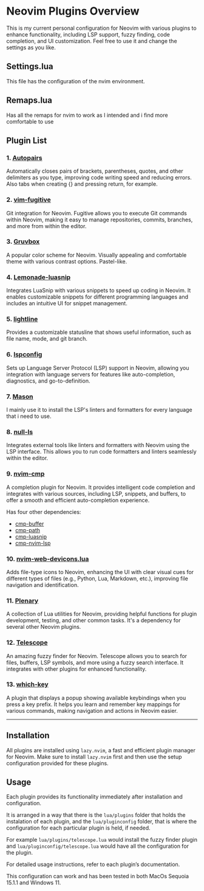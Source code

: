 # Neovim Plugins Overview

This is my current personal configuration for Neovim with various plugins to enhance functionality, including LSP support, fuzzy finding, code completion, and UI customization. Feel free to use it and change the settings as you like.

## Settings.lua
This file has the configuration of the nvim environment.

## Remaps.lua
Has all the remaps for nvim to work as I intended and i find more comfortable to use 

## Plugin List

### 1. [Autopairs](https://github.com/windwp/nvim-autopairs)
Automatically closes pairs of brackets, parentheses, quotes, and other delimiters as you type, improving code writing speed and reducing errors. Also tabs when creating {} and pressing return, for example.

    
### 2. [vim-fugitive](https://github.com/tpope/vim-fugitive)
Git integration for Neovim. Fugitive allows you to execute Git commands within Neovim, making it easy to manage repositories, commits, branches, and more from within the editor.


### 3. [Gruvbox](https://github.com/morhetz/gruvbox)
A popular color scheme for Neovim. Visually appealing and comfortable theme with various contrast options. Pastel-like.

### 4. [Lemonade-luasnip](https://github.com/L3MON4D3/LuaSnip)
Integrates LuaSnip with various snippets to speed up coding in Neovim. It enables customizable snippets for different programming languages and includes an intuitive UI for snippet management.


### 5. [lightline](https://github.com/itchyny/lightline.vim)
Provides a customizable statusline that shows useful information, such as file name, mode, and git branch.


### 6. [lspconfig](https://github.com/neovim/nvim-lspconfig)
Sets up Language Server Protocol (LSP) support in Neovim, allowing you integration with language servers for features like auto-completion, diagnostics, and go-to-definition.


### 7. [Mason](https://github.com/williamboman/mason.nvim)
I mainly use it to install the LSP's linters and formatters for every language that i need to use.


### 8. [null-ls](https://github.com/jose-elias-alvarez/null-ls.nvim)
Integrates external tools like linters and formatters with Neovim using the LSP interface. This allows you to run code formatters and linters seamlessly within the editor.


### 9. [nvim-cmp](https://github.com/hrsh7th/nvim-cmp)
A completion plugin for Neovim. It provides intelligent code completion and integrates with various sources, including LSP, snippets, and buffers, to offer a smooth and efficient auto-completion experience.

Has four other dependencies:

 - [cmp-buffer](https://github.com/hrsh7th/cmp-buffer.git)
 - [cmp-path](https://github.com/hrsh7th/cmp-path.git)
 - [cmp-luasnip](https://github.com/"saadparwaiz1/cmp-luasnip.git)
 - [cmp-nvim-lsp](https://github.com/hrsh7th/cmp-nvim-lsp.git)

### 10. [nvim-web-devicons.lua](https://github.com/kyazdani42/nvim-web-devicons)
Adds file-type icons to Neovim, enhancing the UI with clear visual cues for different types of files (e.g., Python, Lua, Markdown, etc.), improving file navigation and identification.

### 11. [Plenary](https://github.com/nvim-lua/plenary.nvim)
A collection of Lua utilities for Neovim, providing helpful functions for plugin development, testing, and other common tasks. It's a dependency for several other Neovim plugins.


### 12. [Telescope](https://github.com/nvim-telescope/telescope.nvim)
An amazing fuzzy finder for Neovim. Telescope allows you to search for files, buffers, LSP symbols, and more using a fuzzy search interface. It integrates with other plugins for enhanced functionality.


### 13. [which-key](https://github.com/folke/which-key.nvim)
A plugin that displays a popup showing available keybindings when you press a key prefix. It helps you learn and remember key mappings for various commands, making navigation and actions in Neovim easier.


---

## Installation

All plugins are installed using `lazy.nvim`, a fast and efficient plugin manager for Neovim. Make sure to install `lazy.nvim` first and then use the setup configuration provided for these plugins.

## Usage

Each plugin provides its functionality immediately after installation and configuration. 

It is arranged in a way that there is the `lua/plugins` folder that holds the instalation of each plugin, and the `lua/pluginconfig` folder, that is where the configuration for each particular plugin is held, if needed.

For example `lua/plugins/telescope.lua` would install the fuzzy finder plugin and `lua/pluginconfig/telescope.lua` would have all the configuration for the plugin.

For detailed usage instructions, refer to each plugin’s documentation.

This configuration can work and has been tested in both MacOs Sequoia 15.1.1 and Windows 11.


